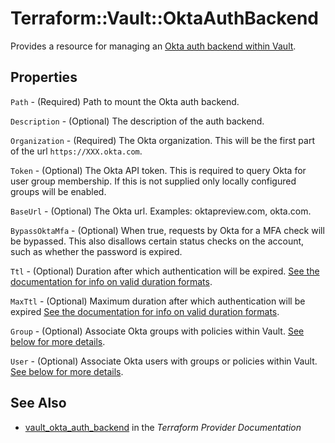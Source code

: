 # Terraform::Vault::OktaAuthBackend

Provides a resource for managing an
[Okta auth backend within Vault](https://www.vaultproject.io/docs/auth/okta.html).

## Properties

`Path` - (Required) Path to mount the Okta auth backend.

`Description` - (Optional) The description of the auth backend.

`Organization` - (Required) The Okta organization. This will be the first part of the url `https://XXX.okta.com`.

`Token` - (Optional) The Okta API token. This is required to query Okta for user group membership.
If this is not supplied only locally configured groups will be enabled.

`BaseUrl` - (Optional) The Okta url. Examples: oktapreview.com, okta.com.

`BypassOktaMfa` - (Optional) When true, requests by Okta for a MFA check will be bypassed. This also disallows certain status checks on the account, such as whether the password is expired.

`Ttl` - (Optional) Duration after which authentication will be expired.
[See the documentation for info on valid duration formats](https://golang.org/pkg/time/#ParseDuration).

`MaxTtl` - (Optional) Maximum duration after which authentication will be expired
[See the documentation for info on valid duration formats](https://golang.org/pkg/time/#ParseDuration).

`Group` - (Optional) Associate Okta groups with policies within Vault.
[See below for more details](#okta-group).

`User` - (Optional) Associate Okta users with groups or policies within Vault.
[See below for more details](#okta-user).


## See Also

* [vault_okta_auth_backend](https://www.terraform.io/docs/providers/vault/r/okta_auth_backend.html) in the _Terraform Provider Documentation_